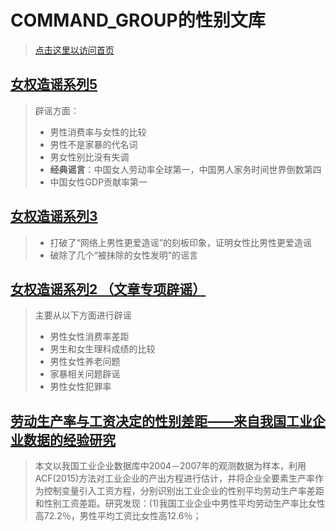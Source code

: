 # COMMAND_GROUP的性别文库

> [点击这里以访问首页](https://guonan-hub2333.github.io/)

## [女权造谣系列5](系列5.pptx)

> 辟谣方面：
>
> - 男性消费率与女性的比较
> - 男性不是家暴的代名词
> - 男女性别比没有失调
> - **经典谣言**：中国女人劳动率全球第一，中国男人家务时间世界倒数第四
> - 中国女性GDP贡献率第一

## [女权造谣系列3](系列3.pptx)

> - 打破了“网络上男性更爱造谣”的刻板印象，证明女性比男性更爱造谣
> - 破除了几个“被抹除的女性发明”的谣言

## [女权造谣系列2 （文章专项辟谣）](系列2.pptx)

> 主要从以下方面进行辟谣
> 
> - 男性女性消费率差距
> - 男生和女生理科成绩的比较
> - 男性女性养老问题
> - 家暴相关问题辟谣
> - 男性女性犯罪率

## [劳动生产率与工资决定的性别差距——来自我国工业企业数据的经验研究](劳动生产率与工资决定的性别差距——来自我国工业企业数据的经验研究.pdf)

> 本文以我国工业企业数据库中2004－2007年的观测数据为样本，利用 ACF(2015)方法对工业企业的产出方程进行估计，并将企业全要素生产率作为控制变量引入工资方程，分别识别出工业企业的性别平均劳动生产率差距和性别工资差距。研究发现：(1)我国工业企业中男性平均劳动生产率比女性高72.2％，男性平均工资比女性高12.6％；

